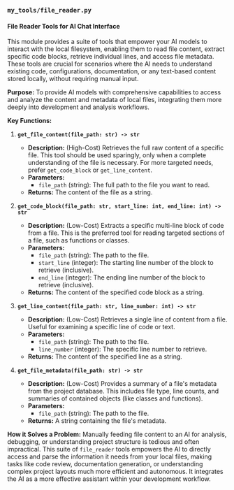### `my_tools/file_reader.py`

#### File Reader Tools for AI Chat Interface

This module provides a suite of tools that empower your AI models to interact with the local filesystem, enabling them to read file content, extract specific code blocks, retrieve individual lines, and access file metadata. These tools are crucial for scenarios where the AI needs to understand existing code, configurations, documentation, or any text-based content stored locally, without requiring manual input.

**Purpose:** To provide AI models with comprehensive capabilities to access and analyze the content and metadata of local files, integrating them more deeply into development and analysis workflows.

**Key Functions:**

1.  **`get_file_content(file_path: str) -> str`**
    *   **Description:** (High-Cost) Retrieves the full raw content of a specific file. This tool should be used sparingly, only when a complete understanding of the file is necessary. For more targeted needs, prefer `get_code_block` or `get_line_content`.
    *   **Parameters:**
        *   `file_path` (string): The full path to the file you want to read.
    *   **Returns:** The content of the file as a string.

2.  **`get_code_block(file_path: str, start_line: int, end_line: int) -> str`**
    *   **Description:** (Low-Cost) Extracts a specific multi-line block of code from a file. This is the preferred tool for reading targeted sections of a file, such as functions or classes.
    *   **Parameters:**
        *   `file_path` (string): The path to the file.
        *   `start_line` (integer): The starting line number of the block to retrieve (inclusive).
        *   `end_line` (integer): The ending line number of the block to retrieve (inclusive).
    *   **Returns:** The content of the specified code block as a string.

3.  **`get_line_content(file_path: str, line_number: int) -> str`**
    *   **Description:** (Low-Cost) Retrieves a single line of content from a file. Useful for examining a specific line of code or text.
    *   **Parameters:**
        *   `file_path` (string): The path to the file.
        *   `line_number` (integer): The specific line number to retrieve.
    *   **Returns:** The content of the specified line as a string.

4.  **`get_file_metadata(file_path: str) -> str`**
    *   **Description:** (Low-Cost) Provides a summary of a file's metadata from the project database. This includes file type, line counts, and summaries of contained objects (like classes and functions).
    *   **Parameters:**
        *   `file_path` (string): The path to the file.
    *   **Returns:** A string containing the file's metadata.

**How it Solves a Problem:**
Manually feeding file content to an AI for analysis, debugging, or understanding project structure is tedious and often impractical. This suite of `file_reader` tools empowers the AI to directly access and parse the information it needs from your local files, making tasks like code review, documentation generation, or understanding complex project layouts much more efficient and autonomous. It integrates the AI as a more effective assistant within your development workflow.